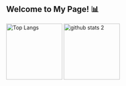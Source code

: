 ## Welcome to My Page! 📊 

<p align="left"> 
  <img alt="Top Langs" height="150px" src="https://github-readme-stats.vercel.app/api/top-langs/?username=kotta-27&layout=compact&show_icons=true&theme=onedark" />
  <img alt="github stats 2" height="150px" src="https://github-readme-stats.vercel.app/api?username=kotta-27&theme=onedark&show_icons=ture" />
</p>
